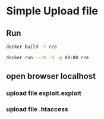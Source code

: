 # Simple Upload file

## Run
```bash
docker build -t rce

docker run --rm -d -p 80:80 rce
```


## open browser localhost


### upload file exploit.exploit
### upload file .htaccess